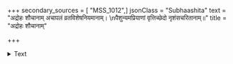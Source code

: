 +++
secondary_sources = [ "MSS_1012",]
jsonClass = "Subhaashita"
text = "अद्रोहः शौचानाम् अचापलं व्रतविशेषनियमानाम्।  \nपैशुन्यमप्रियाणां वृत्तिच्छेदो नृशंसचरितानाम्॥"
title = "अद्रोहः शौचानाम्"

+++

<details><summary>Text</summary>

अद्रोहः शौचानाम् अचापलं व्रतविशेषनियमानाम्।  
पैशुन्यमप्रियाणां वृत्तिच्छेदो नृशंसचरितानाम्॥
</details>
